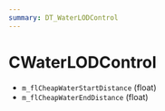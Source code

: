 ```yaml
---
summary: DT_WaterLODControl
---
```


# CWaterLODControl


* `m_flCheapWaterStartDistance` (float)
* `m_flCheapWaterEndDistance` (float)
